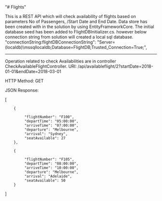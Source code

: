"# Flights" 

This is a REST API which will check availability of flights based on parameters No of Passengers, /Start Date and End Date.
Data store has been created with in the solution by using EntityFrameworkCore.
The initial database seed has been added to FlightDBInitializer.cs. however below connection string from solution will created
a local sql database.
"connectionString:flightDBConnectionString": "Server=(localdb)\\mssqllocaldb;Database=FlightDB;Trusted_Connection=True;",

-------------------------------------------------------------------------
Operation related to check Availabilities are in controller CheckAvailableFlightController.
URI: /api/availableflight/2?startDate=2018-01-01&endDate=2018-03-01

HTTP Method: GET

JSON Response:

[

        {
 
             "flightNumber": "F100", 
             "departTime": "05:00:00",
             "arriveTime": "07:00:00",
             "departure": "Melbourne",
             "arrival": "Sydney",
             "seatAvailable": 27
        },
  
        {
    
             "flightNumber": "F105",
             "departTime": "08:00:00",
             "arriveTime": "10:00:00",
             "departure": "Melbourne",
             "arrival": "Adelaide",
             "seatAvailable": 50
        }
]
